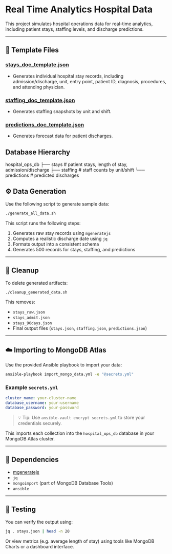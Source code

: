 # Real Time Analytics Hospital Data

This project simulates hospital operations data for real-time analytics, including patient stays, staffing levels, and discharge predictions.

---

## 📁 Template Files

### [stays_doc_template.json](./stays_doc_template.json)
- Generates individual hospital stay records, including admission/discharge, unit, entry point, patient ID, diagnosis, procedures, and attending physician.

### [staffing_doc_template.json](./staffing_doc_template.json)
- Generates staffing snapshots by unit and shift.

### [predictions_doc_template.json](./predictions_doc_template.json)
- Generates forecast data for patient discharges.

## Database Hierarchy

hospital_ops_db
 ├── stays          # patient stays, length of stay, admission/discharge
 ├── staffing       # staff counts by unit/shift
 └── predictions    # predicted discharges

 ## ⚙️ Data Generation

Use the following script to generate sample data:

```bash
./generate_all_data.sh
```

This script runs the following steps:

1. Generates raw stay records using `mgeneratejs`
2. Computes a realistic discharge date using `jq`
3. Formats output into a consistent schema
4. Generates 500 records for stays, staffing, and predictions

---

## 🧹 Cleanup

To delete generated artifacts:

```bash
./cleanup_generated_data.sh
```

This removes:
- `stays_raw.json`
- `stays_admit.json`
- `stays_90days.json`
- Final output files (`stays.json`, `staffing.json`, `predictions.json`)

---

## ☁️ Importing to MongoDB Atlas

Use the provided Ansible playbook to import your data:

```bash
ansible-playbook import_mongo_data.yml -e "@secrets.yml"
```

### Example `secrets.yml`

```yaml
cluster_name: your-cluster-name
database_username: your-username
database_password: your-password
```

> 💡 Tip: Use `ansible-vault encrypt secrets.yml` to store your credentials securely.

This imports each collection into the `hospital_ops_db` database in your MongoDB Atlas cluster.

---

## 🔗 Dependencies

- [mgeneratejs](https://github.com/fakemongo/mgeneratejs)
- `jq`
- `mongoimport` (part of MongoDB Database Tools)
- `ansible`

---

## 🧪 Testing

You can verify the output using:

```bash
jq . stays.json | head -n 20
```

Or view metrics (e.g. average length of stay) using tools like MongoDB Charts or a dashboard interface.